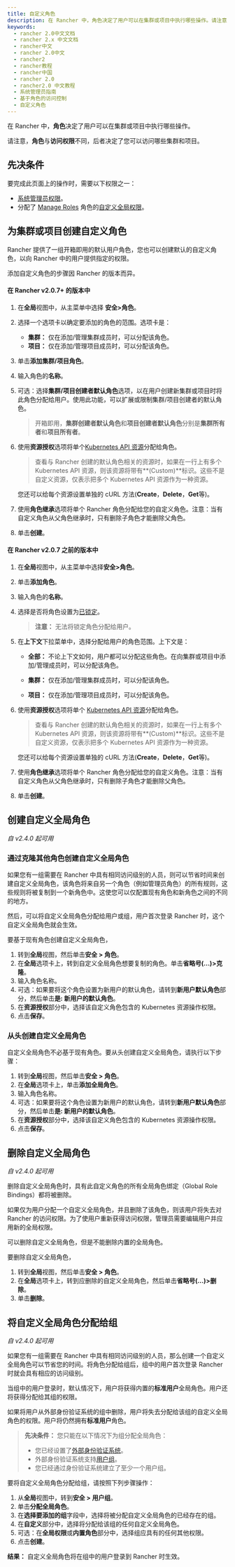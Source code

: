 ```yaml
---
title: 自定义角色
description: 在 Rancher 中，角色决定了用户可以在集群或项目中执行哪些操作。请注意，角色与访问权限不同，后者决定了您可以访问哪些集群和项目。
keywords:
  - rancher 2.0中文文档
  - rancher 2.x 中文文档
  - rancher中文
  - rancher 2.0中文
  - rancher2
  - rancher教程
  - rancher中国
  - rancher 2.0
  - rancher2.0 中文教程
  - 系统管理员指南
  - 基于角色的访问控制
  - 自定义角色
---
```


在 Rancher 中，**角色**决定了用户可以在集群或项目中执行哪些操作。

请注意，**角色**与**访问权限**不同，后者决定了您可以访问哪些集群和项目。

## 先决条件

要完成此页面上的操作时，需要以下权限之一：

- [系统管理员权限](/docs/admin-settings/rbac/global-permissions/_index)。
- 分配了 [Manage Roles](/docs/admin-settings/rbac/global-permissions/_index) 角色的[自定义全局权限](/docs/admin-settings/rbac/global-permissions/_index)。

## 为集群或项目创建自定义角色

Rancher 提供了一组开箱即用的默认用户角色，您也可以创建默认的自定义角色，以向 Rancher 中的用户提供指定的权限。

添加自定义角色的步骤因 Rancher 的版本而异。

#### 在 Rancher v2.0.7+ 的版本中

1. 在**全局**视图中，从主菜单中选择 **安全>角色**。

2. 选择一个选项卡以确定要添加的角色的范围。选项卡是：

   - **集群：** 仅在添加/管理集群成员时，可以分配该角色。
   - **项目：** 仅在添加/管理项目成员时，可以分配该角色。

3. 单击**添加集群/项目角色**。

4. 输入角色的**名称**。

5. 可选：选择**集群/项目创建者默认角色**选项，以在用户创建新集群或项目时将此角色分配给用户。使用此功能，可以扩展或限制集群/项目创建者的默认角色。

   > 开箱即用，**集群创建者默认角色**和**项目创建者默认角色**分别是**集群所有者**和**项目所有者**。

6. 使用**资源授权**选项将单个[Kubernetes API 资源](https://kubernetes.io/docs/reference/)分配给角色。

   > 查看与 Rancher 创建的默认角色相关的资源时，如果在一行上有多个 Kubernetes API 资源，则该资源将带有**(Custom)**标识。这些不是自定义资源，仅表示把多个 Kubernetes API 资源作为一种资源。

   您还可以给每个资源设置单独的 cURL 方法(**Create**，**Delete**，**Get**等)。

7. 使用**角色继承**选项将单个 Rancher 角色分配给您的自定义角色。注意：当有自定义角色从父角色继承时，只有删除子角色才能删除父角色。

8. 单击**创建**。

#### 在 Rancher v2.0.7 之前的版本中

1. 在**全局**视图中，从主菜单中选择**安全>角色**。

2. 单击**添加角色**。

3. 输入角色的**名称**。

4. 选择是否将角色设置为[已锁定](/docs/admin-settings/rbac/locked-roles/_index)。

   > **注意：** 无法将锁定角色分配给用户。

5. 在**上下文**下拉菜单中，选择分配给用户的角色范围。上下文是：

   - **全部：** 不论上下文如何，用户都可以分配这些角色。在向集群或项目中添加/管理成员时，可以分配该角色。

   - **集群：** 仅在添加/管理集群成员时，可以分配该角色。

   - **项目：** 仅在添加/管理项目成员时，可以分配该角色。

6. 使用**资源授权**选项将单个 [Kubernetes API 资源](https://kubernetes.io/docs/reference/)分配给角色。

   > 查看与 Rancher 创建的默认角色相关的资源时，如果在一行上有多个 Kubernetes API 资源，则该资源将带有**(Custom)**标识。这些不是自定义资源，仅表示把多个 Kubernetes API 资源作为一种资源。

   您还可以给每个资源设置单独的 cURL 方法(**Create**，**Delete**，**Get**等)。

7. 使用**角色继承**选项将单个 Rancher 角色分配给您的自定义角色。注意：当有自定义角色从父角色继承时，只有删除子角色才能删除父角色。

8. 单击**创建**。

## 创建自定义全局角色

_自 v2.4.0 起可用_

### 通过克隆其他角色创建自定义全局角色

如果您有一组需要在 Rancher 中具有相同访问级别的人员，则可以节省时间来创建自定义全局角色，该角色将来自另一个角色（例如管理员角色）的所有规则，这些规则将被复制到一个新角色中。这使您可以仅配置现有角色和新角色之间的不同的地方。

然后，可以将自定义全局角色分配给用户或组，用户首次登录 Rancher 时，这个自定义全局角色就会生效。

要基于现有角色创建自定义全局角色，

1. 转到**全局**视图，然后单击**安全 > 角色**。
2. 在**全局**选项卡上，转到自定义全局角色想要复制的角色。单击**省略号(...)>克隆**。
3. 输入角色名称。
4. 可选：如果要将这个角色设置为新用户的默认角色，请转到**新用户默认角色**部分，然后单击**是: 新用户的默认角色**。
5. 在**资源授权**部分中，选择该自定义角色包含的 Kubernetes 资源操作权限。
6. 点击**保存**。

### 从头创建自定义全局角色

自定义全局角色不必基于现有角色。要从头创建自定义全局角色，请执行以下步骤：

1. 转到**全局**视图，然后单击**安全 > 角色**。
2. 在**全局**选项卡上，单击**添加全局角色**。
3. 输入角色名称。
4. 可选：如果要将这个角色设置为新用户的默认角色，请转到**新用户默认角色**部分，然后单击**是: 新用户的默认角色**。
5. 在**资源授权**部分中，选择该自定义角色包含的 Kubernetes 资源操作权限。
6. 点击**保存**。

## 删除自定义全局角色

_自 v2.4.0 起可用_

删除自定义全局角色时，具有此自定义角色的所有全局角色绑定（Global Role Bindings）都将被删除。

如果仅为用户分配一个自定义全局角色，并且删除了该角色，则该用户将失去对 Rancher 的访问权限。为了使用户重新获得访问权限，管理员需要编辑用户并应用新的全局权限。

可以删除自定义全局角色，但是不能删除内置的全局角色。

要删除自定义全局角色，

1. 转到**全局**视图，然后单击**安全 > 角色**。
2. 在**全局**选项卡上，转到应删除的自定义全局角色，然后单击**省略号(…)>删除**。
3. 单击**删除**。

## 将自定义全局角色分配给组

_自 v2.4.0 起可用_

如果您有一组需要在 Rancher 中具有相同访问级别的人员，那么创建一个自定义全局角色可以节省您的时间。将角色分配给组后，组中的用户首次登录 Rancher 时就会具有相应的访问级别。

当组中的用户登录时，默认情况下，用户将获得内置的**标准用户**全局角色。用户还将获得分配给其组的权限。

如果将用户从外部身份验证系统的组中删除，用户将失去分配给该组的自定义全局角色的权限。用户将仍然拥有**标准用户**角色。

> **先决条件：** 您只能在以下情况下为组分配全局角色：
>
> - 您已经设置了[外部身份验证系统](/docs/admin-settings/authentication/_index)。
> - 外部身份验证系统支持[用户组](/docs/admin-settings/authentication/user-groups/_index)。
> - 您已经通过身份验证系统建立了至少一个用户组。

要将自定义全局角色分配给组，请按照下列步骤操作：

1. 从**全局**视图中，转到**安全 > 用户组**。
2. 单击**分配全局角色**。
3. 在**选择要添加的组**字段中，选择将被分配自定义全局角色的已经存在的组。
4. 在**自定义**部分中，选择将分配给该组的任何自定义全局角色。
5. 可选：在**全局权限**或**内置角色**部分中，选择组应具有的任何其他权限。
6. 点击**创建**。

**结果：** 自定义全局角色将在组中的用户登录到 Rancher 时生效。
